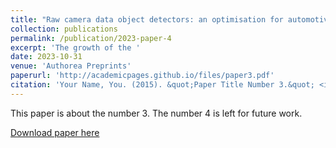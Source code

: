```yaml
---
title: "Raw camera data object detectors: an optimisation for automotive processing and transmission"
collection: publications
permalink: /publication/2023-paper-4
excerpt: 'The growth of the '
date: 2023-10-31
venue: 'Authorea Preprints'
paperurl: 'http://academicpages.github.io/files/paper3.pdf'
citation: 'Your Name, You. (2015). &quot;Paper Title Number 3.&quot; <i>Journal 1</i>. 1(3).'
---
```

This paper is about the number 3. The number 4 is left for future work.

[Download paper here](http://academicpages.github.io/files/paper3.pdf)
